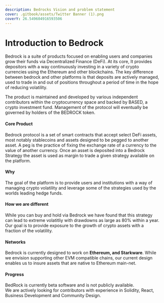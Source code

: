 ```yaml
---
description: Bedrocks Vision and problem statement
cover: .gitbook/assets/Twitter Banner (1).png
coverY: 26.549604916593506
---
```


# Introduction to Bedrock

Bedrock is a suite of products focused on enabling users and companies grow their funds via Decentralized Finance (DeFi). At its core, It provides depositors with a way continuously investing in a variety of crypto currencies using the Ethereum and other blockchains. The key difference between bedrock and other platforms is that deposits are actively managed, used to trade in and out of positions throughout a period of time in the hope of reducing volatility.&#x20;

The product is maintained and developed by various independent contributors within the cryptocurrency space and backed by BASED, a crypto investment fund. Management of the protocol will eventually be governed by holders of the BEDROCK token.&#x20;

#### Core Product



Bedrock protocol is a set of smart contracts that accept select DeFi assets, most notably stablecoins and assets designed to be pegged to another asset. A peg is the practice of fixing the exchange rate of a currency to the value of another currency. Once an asset is deposited into a Bedrock Strategy the asset is used as margin to trade a given strategy available on the platform.&#x20;



#### Why

The goal of the platform is to provide users and institutions with a way of managing crypto volatility and leverage some of the strategies used by the worlds leading hedge funds.&#x20;



#### How we are different

While you can buy and hold via Bedrock we have found that this strategy can lead to extreme volatitliy with drawdowns as large as 80% within a year. Our goal is to provide exposure to the growth of crypto assets with a fraction of the volatility.&#x20;

#### Networks

Bedrock is currently designed to work on **Ethereum, and Starkware**. While we envision supporting other EVM compatible chains, our current design enables us to insure assets that are native to Ethereum main-net.

#### Progress

BedRock is currently beta software and is not publicly available.\
We are actively looking for contributors with experience in Solidity, React, Business Development and Community Design.

####

